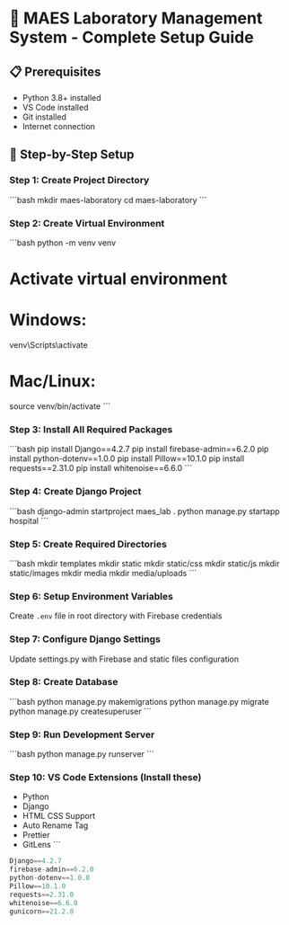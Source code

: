 # 🏥 MAES Laboratory Management System - Complete Setup Guide

## 📋 Prerequisites
- Python 3.8+ installed
- VS Code installed
- Git installed
- Internet connection

## 🚀 Step-by-Step Setup

### Step 1: Create Project Directory
\`\`\`bash
mkdir maes-laboratory
cd maes-laboratory
\`\`\`

### Step 2: Create Virtual Environment
\`\`\`bash
python -m venv venv

# Activate virtual environment
# Windows:
venv\Scripts\activate
# Mac/Linux:
source venv/bin/activate
\`\`\`

### Step 3: Install All Required Packages
\`\`\`bash
pip install Django==4.2.7
pip install firebase-admin==6.2.0
pip install python-dotenv==1.0.0
pip install Pillow==10.1.0
pip install requests==2.31.0
pip install whitenoise==6.6.0
\`\`\`

### Step 4: Create Django Project
\`\`\`bash
django-admin startproject maes_lab .
python manage.py startapp hospital
\`\`\`

### Step 5: Create Required Directories
\`\`\`bash
mkdir templates
mkdir static
mkdir static/css
mkdir static/js
mkdir static/images
mkdir media
mkdir media/uploads
\`\`\`

### Step 6: Setup Environment Variables
Create `.env` file in root directory with Firebase credentials

### Step 7: Configure Django Settings
Update settings.py with Firebase and static files configuration

### Step 8: Create Database
\`\`\`bash
python manage.py makemigrations
python manage.py migrate
python manage.py createsuperuser
\`\`\`

### Step 9: Run Development Server
\`\`\`bash
python manage.py runserver
\`\`\`

### Step 10: VS Code Extensions (Install these)
- Python
- Django
- HTML CSS Support
- Auto Rename Tag
- Prettier
- GitLens
\`\`\`

```python file="requirements.txt"
Django==4.2.7
firebase-admin==6.2.0
python-dotenv==1.0.0
Pillow==10.1.0
requests==2.31.0
whitenoise==6.6.0
gunicorn==21.2.0

